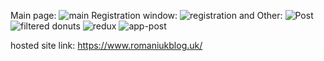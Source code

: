 Main page:
![main](https://github.com/user-attachments/assets/70e97417-6b1c-4409-8d33-489f0d0a9e8e)
Registration window: 
![registration](https://github.com/user-attachments/assets/8649aeb5-b745-4c34-abb0-abe8361259db)
and Other: 
![Post](https://github.com/user-attachments/assets/2f40072f-9cf0-4117-9709-95d414c86fe3)
![filtered donuts](https://github.com/user-attachments/assets/9d93bb17-c813-44ae-a472-a84b40f44915)
![redux](https://github.com/user-attachments/assets/be84dfbc-b279-4ba3-88b1-aa55f95317ee)
![app-post](https://github.com/user-attachments/assets/442d25c0-c023-421e-9871-64512192d8da)


hosted site link: 
https://www.romaniukblog.uk/
